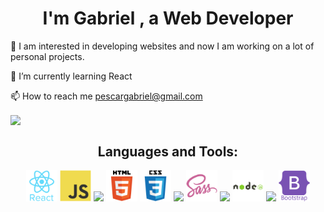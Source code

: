 

<h1 align="center">I'm
Gabriel
, a Web Developer
</h1>






 👀 I am interested in developing websites and now I am working on a lot of personal projects.
 
 🌱 I’m currently learning React

  📫 How to reach me <a href="mailto:pescargabriel@gmail.com">pescargabriel@gmail.com</a>
  
  <a  href="https://www.linkedin.com/in/gabriel-pescar/">
    <img align="center" height = "40" src="https://raw.githubusercontent.com/rahuldkjain/github-profile-readme-generator/master/src/images/icons/Social/linked-in-alt.svg"/>
  </a>
  
  <h2 align="center"> Languages and Tools: </h2>
  <div align="center">
  <img height="50" src="https://raw.githubusercontent.com/devicons/devicon/master/icons/react/react-original-wordmark.svg"/>
  <img height="50" src="https://raw.githubusercontent.com/devicons/devicon/master/icons/javascript/javascript-original.svg"/>
  <img height="50" src="https://camo.githubusercontent.com/300c2986a53648631c34798554da7cde3779de253b02a15da6bccc59ea9f0317/68747470733a2f2f63646e2e776f726c64766563746f726c6f676f2e636f6d2f6c6f676f732f6e6578746a732d332e737667"/>
  <img height="50" src="https://raw.githubusercontent.com/devicons/devicon/master/icons/html5/html5-original-wordmark.svg"/>
  <img height="50" src="https://raw.githubusercontent.com/devicons/devicon/master/icons/css3/css3-original-wordmark.svg"/>
  <img height="50" src="https://camo.githubusercontent.com/fbfcb9e3dc648adc93bef37c718db16c52f617ad055a26de6dc3c21865c3321d/68747470733a2f2f7777772e766563746f726c6f676f2e7a6f6e652f6c6f676f732f6769742d73636d2f6769742d73636d2d69636f6e2e737667"/>
  <img height="50" src="https://raw.githubusercontent.com/devicons/devicon/master/icons/sass/sass-original.svg"/>
  <img height="50" src="https://camo.githubusercontent.com/dd4b2422ed3bfc9da88c43d18550375c66f9584327dff7ecc19315ce50b96f07/68747470733a2f2f7777772e766563746f726c6f676f2e7a6f6e652f6c6f676f732f66697265626173652f66697265626173652d69636f6e2e737667"/>
  <img height="50" src="https://raw.githubusercontent.com/devicons/devicon/master/icons/nodejs/nodejs-original-wordmark.svg"/>
  <img height="50" src="https://camo.githubusercontent.com/df12cb598044a3f38efc1f45e3580558c324cf8789b79487125044eeebcc4dee/68747470733a2f2f7777772e766563746f726c6f676f2e7a6f6e652f6c6f676f732f6865726f6b752f6865726f6b752d69636f6e2e737667"/>
  <img height="50" src="https://raw.githubusercontent.com/devicons/devicon/master/icons/bootstrap/bootstrap-plain-wordmark.svg"/>
  
  </div>

<!---
gabypega1997/gabypega1997 is a ✨ special ✨ repository because its `README.md` (this file) appears on your GitHub profile.
You can click the Preview link to take a look at your changes.
--->
